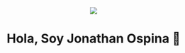 
<div align="center"> 
<img src="https://media.giphy.com/media/26tn33aiTi1jkl6H6/giphy.gif">
  <h1 align="center">Hola, Soy Jonathan Ospina 👋</h1>
